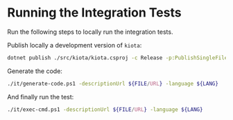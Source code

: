 # Running the Integration Tests

Run the following steps to locally run the integration tests.

Publish locally a development version of `kiota`:

```bash
dotnet publish ./src/kiota/kiota.csproj -c Release -p:PublishSingleFile=true -p:PublishReadyToRun=true -o ./publish -f net9.0
```

Generate the code:

```bash
./it/generate-code.ps1 -descriptionUrl ${FILE/URL} -language ${LANG}
```

And finally run the test:

```bash
./it/exec-cmd.ps1 -descriptionUrl ${FILE/URL} -language ${LANG}
```
